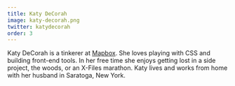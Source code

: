 ```yaml
---
title: Katy DeCorah
image: katy-decorah.png
twitter: katydecorah
order: 3
---
```


Katy DeCorah is a tinkerer at [Mapbox](https://www.mapbox.com/). She loves playing with CSS and building front-end tools. In her free time she enjoys getting lost in a side project, the woods, or an X-Files marathon. Katy lives and works from home with her husband in Saratoga, New York.